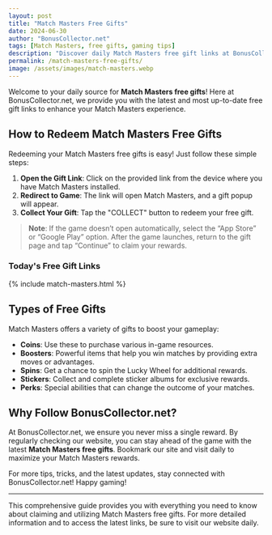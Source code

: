```yaml
---
layout: post
title: "Match Masters Free Gifts"
date: 2024-06-30
author: "BonusCollector.net"
tags: [Match Masters, free gifts, gaming tips]
description: "Discover daily Match Masters free gift links at BonusCollector.net. Redeem coins, boosters, spins, and more to enhance your gameplay. Stay updated for the latest rewards!"
permalink: /match-masters-free-gifts/
image: /assets/images/match-masters.webp
---
```


Welcome to your daily source for **Match Masters free gifts**! Here at BonusCollector.net, we provide you with the latest and most up-to-date free gift links to enhance your Match Masters experience. 

## How to Redeem Match Masters Free Gifts

Redeeming your Match Masters free gifts is easy! Just follow these simple steps:

1. **Open the Gift Link**: Click on the provided link from the device where you have Match Masters installed.
2. **Redirect to Game**: The link will open Match Masters, and a gift popup will appear.
3. **Collect Your Gift**: Tap the "COLLECT" button to redeem your free gift.

> **Note**: If the game doesn’t open automatically, select the “App Store” or “Google Play” option. After the game launches, return to the gift page and tap “Continue” to claim your rewards.

### Today's Free Gift Links

{% include match-masters.html %}

## Types of Free Gifts

Match Masters offers a variety of gifts to boost your gameplay:

- **Coins**: Use these to purchase various in-game resources.
- **Boosters**: Powerful items that help you win matches by providing extra moves or advantages.
- **Spins**: Get a chance to spin the Lucky Wheel for additional rewards.
- **Stickers**: Collect and complete sticker albums for exclusive rewards.
- **Perks**: Special abilities that can change the outcome of your matches.

## Why Follow BonusCollector.net?

At BonusCollector.net, we ensure you never miss a single reward. By regularly checking our website, you can stay ahead of the game with the latest **Match Masters free gifts**. Bookmark our site and visit daily to maximize your Match Masters rewards.

For more tips, tricks, and the latest updates, stay connected with BonusCollector.net! Happy gaming!

---

This comprehensive guide provides you with everything you need to know about claiming and utilizing Match Masters free gifts. For more detailed information and to access the latest links, be sure to visit our website daily.
